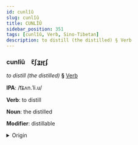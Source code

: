 ```yaml
---
id: cunlîû
slug: cunlîû
title: CUNLÎÛ
sidebar_position: 351
tags: [cunlîû, Verb, Sino-Tibetan]
description: to distill (the distilled) § Verb
---
```


### cunlîû&emsp;<span kind="abugida">ꞇ̃ʃʓɟɽʄ</span>

*to distill (the distilled)* **§** [Verb](../../tags/Verb)

**IPA**: /t͡ɕʌn.ˈli.u/

**Verb**: to distill

**Noun**: the distilled

**Modifier**: distillable

<details>
    <summary>Origin</summary>
    Mandarin 蒸餾 zhēngliú [ʈʂəŋljou̯]<br/>
    <em>Sino-Tibetan Language Family</em>
</details>